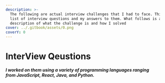 ```yaml
---
description: >-
  The following are actual interview challenges that I had to face. This is a
  list of interview questions and my answers to them. What follows is a
  description of what the challenge is and how I solved
cover: ../.gitbook/assets/0.png
coverY: 0
---
```


# InterView Qeustions

_**I worked on them using a variety of programming languages ranging from JavaScript, React, Java, and Python.**_
